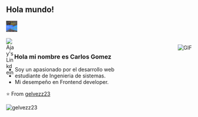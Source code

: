 ## Hola mundo! 
<img src="https://raw.githubusercontent.com/gelvezz23/gelvezz23/master/src/assets/img/carlos.png" width="30px"></h2>

<a href="https://www.linkedin.com/in/ajay-singh-khalsa/">
  <img align="left" alt="Ajay's Linkdein" width="22px" src="https://cdn.jsdelivr.net/npm/simple-icons@v3/icons/linkedin.svg" />
</a>

<br />
<img align="right" alt="GIF" src="https://media.giphy.com/media/13HgwGsXF0aiGY/giphy.gif" />

### Hola mi nombre es Carlos Gomez
- Soy un apasionado por el desarrollo web
- estudiante de Ingenieria de sistemas. 
- Mi desempeño en Frontend developer.

⭐️ From [gelvezz23](https://github.com/gelvezz23)

![gelvezz23](https://github-readme-stats.vercel.app/api?username=gelvezz23&show_icons=true&theme=radical)
